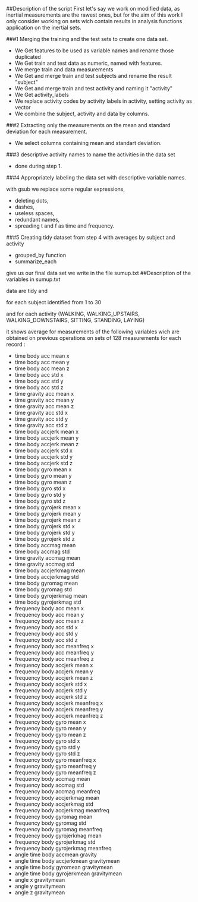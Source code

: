 ##Description of the script
First let's say we work on modified data, as inertial measurements are the rawest ones, but for the aim of this work I only consider working on sets wich contain results in analysis functions application on the inertial sets.

###1 Merging the training and the test sets to create one data set.
* We Get features to be used as variable names and rename those duplicated
* We Get train and test data as numeric, named with features.
* We merge train and data measurements
* We Get and merge train and test subjects and rename the result "subject"
* We Get and merge train and test activity and naming it "activity"
* We Get activity_labels
* We replace activity codes by activity labels in activity, setting activity as vector
* We combine the subject, activity and data by columns.

###2 Extracting only the measurements on the mean and standard deviation for each measurement.
* We select columns containing mean and standart deviation.

###3 descriptive activity names to name the activities in the data set
* done during step 1.

###4 Appropriately labeling the data set with descriptive variable names.

with gsub we replace some regular expressions,

* deleting dots,
* dashes,
* useless spaces,
* redundant names,
* spreading t and f as time and frequency.

###5 Creating tidy dataset from step 4 with averages by subject and activity
  * grouped_by function 
  * summarize_each 
  
give us our final data set we write in the file sumup.txt
##Description of the variables in sumup.txt 

data are tidy and

for each subject identified from 1 to 30

and for each activity (WALKING, WALKING_UPSTAIRS,  WALKING_DOWNSTAIRS, SITTING, STANDING, LAYING)

it shows average for measurements of the following variables wich are obtained on previous operations on sets of 128 measurements for each record :

* time body acc mean x
* time body acc mean y
* time body acc mean z
* time body acc std x
* time body acc std y
* time body acc std z
* time gravity acc mean x
* time gravity acc mean y
* time gravity acc mean z
* time gravity acc std x
* time gravity acc std y
* time gravity acc std z
* time body accjerk mean x
* time body accjerk mean y
* time body accjerk mean z
* time body accjerk std x
* time body accjerk std y
* time body accjerk std z
* time body gyro mean x
* time body gyro mean y
* time body gyro mean z
* time body gyro std x
* time body gyro std y
* time body gyro std z
* time body gyrojerk mean x
* time body gyrojerk mean y
* time body gyrojerk mean z
* time body gyrojerk std x
* time body gyrojerk std y
* time body gyrojerk std z
* time body accmag mean
* time body accmag std
* time gravity accmag mean
* time gravity accmag std
* time body accjerkmag mean
* time body accjerkmag std
* time body gyromag mean
* time body gyromag std
* time body gyrojerkmag mean
* time body gyrojerkmag std
* frequency body acc mean x
* frequency body acc mean y
* frequency body acc mean z
* frequency body acc std x
* frequency body acc std y
* frequency body acc std z
* frequency body acc meanfreq x
* frequency body acc meanfreq y
* frequency body acc meanfreq z
* frequency body accjerk mean x
* frequency body accjerk mean y
* frequency body accjerk mean z
* frequency body accjerk std x
* frequency body accjerk std y
* frequency body accjerk std z
* frequency body accjerk meanfreq x
* frequency body accjerk meanfreq y
* frequency body accjerk meanfreq z
* frequency body gyro mean x
* frequency body gyro mean y
* frequency body gyro mean z
* frequency body gyro std x
* frequency body gyro std y
* frequency body gyro std z
* frequency body gyro meanfreq x
* frequency body gyro meanfreq y
* frequency body gyro meanfreq z
* frequency body accmag mean
* frequency body accmag std
* frequency body accmag meanfreq
* frequency body accjerkmag mean
* frequency body accjerkmag std
* frequency body accjerkmag meanfreq
* frequency body gyromag mean
* frequency body gyromag std
* frequency body gyromag meanfreq
* frequency body gyrojerkmag mean
* frequency body gyrojerkmag std
* frequency body gyrojerkmag meanfreq
* angle time body accmean gravity
* angle time body accjerkmean gravitymean
* angle time body gyromean gravitymean
* angle time body gyrojerkmean gravitymean
* angle x gravitymean
* angle y gravitymean
* angle z gravitymean



